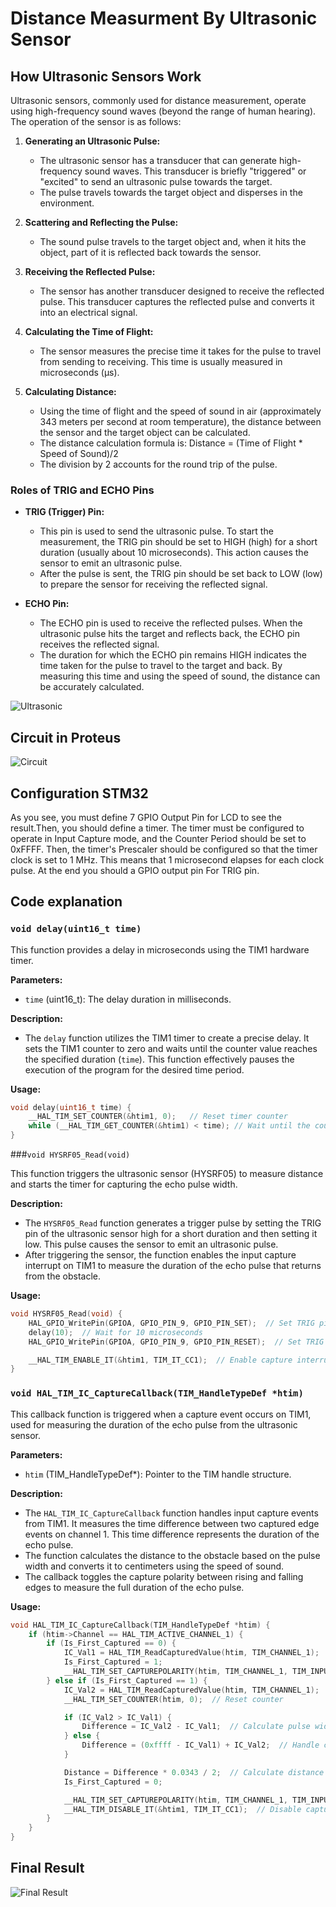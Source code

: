 # Distance Measurment By Ultrasonic Sensor

## How Ultrasonic Sensors Work

Ultrasonic sensors, commonly used for distance measurement, operate using high-frequency sound waves (beyond the range of human hearing). The operation of the sensor is as follows:

1. **Generating an Ultrasonic Pulse:**
   - The ultrasonic sensor has a transducer that can generate high-frequency sound waves. This transducer is briefly "triggered" or "excited" to send an ultrasonic pulse towards the target.
   - The pulse travels towards the target object and disperses in the environment.

2. **Scattering and Reflecting the Pulse:**
   - The sound pulse travels to the target object and, when it hits the object, part of it is reflected back towards the sensor.

3. **Receiving the Reflected Pulse:**
   - The sensor has another transducer designed to receive the reflected pulse. This transducer captures the reflected pulse and converts it into an electrical signal.

4. **Calculating the Time of Flight:**
   - The sensor measures the precise time it takes for the pulse to travel from sending to receiving. This time is usually measured in microseconds (µs).

5. **Calculating Distance:**
   - Using the time of flight and the speed of sound in air (approximately 343 meters per second at room temperature), the distance between the sensor and the target object can be calculated.
   - The distance calculation formula is:
   Distance = (Time of Flight * Speed of Sound)/2
   - The division by 2 accounts for the round trip of the pulse.

### Roles of TRIG and ECHO Pins

- **TRIG (Trigger) Pin:**
  - This pin is used to send the ultrasonic pulse. To start the measurement, the TRIG pin should be set to HIGH (high) for a short duration (usually about 10 microseconds). This action causes the sensor to emit an ultrasonic pulse.
  - After the pulse is sent, the TRIG pin should be set back to LOW (low) to prepare the sensor for receiving the reflected signal.

- **ECHO Pin:**
  - The ECHO pin is used to receive the reflected pulses. When the ultrasonic pulse hits the target and reflects back, the ECHO pin receives the reflected signal.
  - The duration for which the ECHO pin remains HIGH indicates the time taken for the pulse to travel to the target and back. By measuring this time and using the speed of sound, the distance can be accurately calculated.

![Ultrasonic](./Images/Ultransonic.gif)

## Circuit in Proteus 

![Circuit](./Images/circuit.png)

## Configuration STM32
As you see, you must define 7 GPIO Output Pin for LCD to see the result.Then, you should define a timer.
The timer must be configured to operate in Input Capture mode, and the Counter Period should be set to 0xFFFF. Then, the timer's Prescaler should be configured so that the timer clock is set to 1 MHz. This means that 1 microsecond elapses for each clock pulse.
At the end you should a GPIO output pin For TRIG pin.

## Code explanation
### `void delay(uint16_t time)`

This function provides a delay in microseconds using the TIM1 hardware timer.

**Parameters:**
- `time` (uint16_t): The delay duration in milliseconds.

**Description:**
- The `delay` function utilizes the TIM1 timer to create a precise delay. It sets the TIM1 counter to zero and waits until the counter value reaches the specified duration (`time`). This function effectively pauses the execution of the program for the desired time period.

**Usage:**
```c
void delay(uint16_t time) {
    __HAL_TIM_SET_COUNTER(&htim1, 0);   // Reset timer counter
    while (__HAL_TIM_GET_COUNTER(&htim1) < time); // Wait until the counter reaches the specified time
}
```

###`void HYSRF05_Read(void)`

This function triggers the ultrasonic sensor (HYSRF05) to measure distance and starts the timer for capturing the echo pulse width.

**Description:**
- The `HYSRF05_Read` function generates a trigger pulse by setting the TRIG pin of the ultrasonic sensor high for a short duration and then setting it low. This pulse causes the sensor to emit an ultrasonic pulse.
- After triggering the sensor, the function enables the input capture interrupt on TIM1 to measure the duration of the echo pulse that returns from the obstacle.

**Usage:**
```c
void HYSRF05_Read(void) {
    HAL_GPIO_WritePin(GPIOA, GPIO_PIN_9, GPIO_PIN_SET);  // Set TRIG pin high
    delay(10);  // Wait for 10 microseconds
    HAL_GPIO_WritePin(GPIOA, GPIO_PIN_9, GPIO_PIN_RESET);  // Set TRIG pin low

    __HAL_TIM_ENABLE_IT(&htim1, TIM_IT_CC1);  // Enable capture interrupt
}
```

### `void HAL_TIM_IC_CaptureCallback(TIM_HandleTypeDef *htim)`

This callback function is triggered when a capture event occurs on TIM1, used for measuring the duration of the echo pulse from the ultrasonic sensor.

**Parameters:**
- `htim` (TIM_HandleTypeDef*): Pointer to the TIM handle structure.

**Description:**
- The `HAL_TIM_IC_CaptureCallback` function handles input capture events from TIM1. It measures the time difference between two captured edge events on channel 1. This time difference represents the duration of the echo pulse.
- The function calculates the distance to the obstacle based on the pulse width and converts it to centimeters using the speed of sound.
- The callback toggles the capture polarity between rising and falling edges to measure the full duration of the echo pulse.

**Usage:**
```c
void HAL_TIM_IC_CaptureCallback(TIM_HandleTypeDef *htim) {
    if (htim->Channel == HAL_TIM_ACTIVE_CHANNEL_1) {
        if (Is_First_Captured == 0) {
            IC_Val1 = HAL_TIM_ReadCapturedValue(htim, TIM_CHANNEL_1);  // First edge captured
            Is_First_Captured = 1;
            __HAL_TIM_SET_CAPTUREPOLARITY(htim, TIM_CHANNEL_1, TIM_INPUTCHANNELPOLARITY_FALLING);  // Set to capture falling edge
        } else if (Is_First_Captured == 1) {
            IC_Val2 = HAL_TIM_ReadCapturedValue(htim, TIM_CHANNEL_1);  // Second edge captured
            __HAL_TIM_SET_COUNTER(htim, 0);  // Reset counter

            if (IC_Val2 > IC_Val1) {
                Difference = IC_Val2 - IC_Val1;  // Calculate pulse width
            } else {
                Difference = (0xffff - IC_Val1) + IC_Val2;  // Handle counter overflow
            }

            Distance = Difference * 0.0343 / 2;  // Calculate distance in cm
            Is_First_Captured = 0;

            __HAL_TIM_SET_CAPTUREPOLARITY(htim, TIM_CHANNEL_1, TIM_INPUTCHANNELPOLARITY_RISING);  // Set to capture rising edge
            __HAL_TIM_DISABLE_IT(&htim1, TIM_IT_CC1);  // Disable capture interrupt
        }
    }
}
```
## Final Result 
![Final Result](./Images/FinalResult.png)
